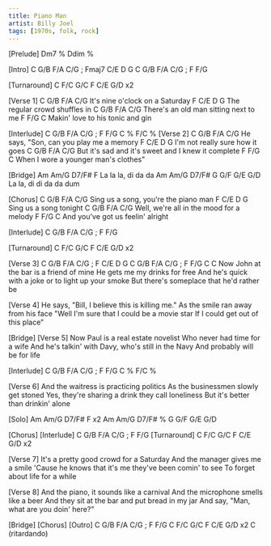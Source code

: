 ```yaml
---
title: Piano Man
artist: Billy Joel
tags: [1970s, folk, rock]
---
```


[Prelude] Dm7  %  Ddim  % 

[Intro]
 C  G/B  F/A  C/G ;  Fmaj7  C/E  D  G 
 C  G/B  F/A  C/G ;  F  F/G 

[Turnaround] C  F/C  G/C  F C/E G/D  x2

[Verse 1]
     C      G/B        F/A       C/G
It's nine o'clock on a Saturday
    F       C/E            D      G
The regular crowd shuffles in
           C     G/B       F/A         C/G
There's an old man sitting next to me
       F           F/G       C
Makin' love to his tonic and gin

[Interlude]  C  G/B  F/A  C/G ;   F  F/G  C  %  F/C  % 
[Verse 2]
          C            G/B       F/A      C/G
He says, "Son, can you play me a memory
    F          C/E         D      G
I'm not really sure how it goes
         C            G/B         F/A        C/G
But it's sad and it's sweet and I knew it complete
     F        F/G           C
When I wore a younger man's clothes"

[Bridge]
Am    Am/G      D7/F#   F
La la la, di da da
Am Am/G      D7/F# G   G/F   G/E   G/D
La la, di di da da dum

[Chorus]
C         G/B              F/A      C/G
Sing us a song, you're the piano man
F         C/E    D      G
Sing us a song tonight
            C         G/B         F/A      C/G
Well, we're all in the mood for a melody
    F             F/G       C
And you've got us feelin' alright

[Interlude] C  G/B  F/A  C/G ;  F  F/G 

[Turnaround] C  F/C  G/C  F C/E G/D  x2


[Verse 3] C  G/B  F/A  C/G ; F  C/E  D  G  C  G/B  F/A  C/G ; F  F/G  C  C
Now John at the bar is a friend of mine
He gets me my drinks for free
And he's quick with a joke or to light up your smoke
But there's someplace that he'd rather be

[Verse 4]
He says, "Bill, I believe this is killing me."
As the smile ran away from his face
"Well I'm sure that I could be a movie star
If I could get out of this place"

[Bridge]
[Verse 5]
Now Paul is a real estate novelist
Who never had time for a wife
And he's talkin' with Davy, who's still in the Navy
And probably will be for life

[Interlude] C  G/B  F/A  C/G ; F  F/G  C  %  F/C  % 

[Verse 6]
And the waitress is practicing politics
As the businessmen slowly get stoned
Yes, they're sharing a drink they call loneliness
But it's better than drinkin' alone

[Solo]
 Am  Am/G  D7/F#  F  x2
 Am  Am/G  D7/F#  % 
 G  G/F  G/E  G/D 

[Chorus]
[Interlude] C  G/B  F/A  C/G ; F  F/G 
[Turnaround] C  F/C  G/C  F C/E G/D x2

[Verse 7]
It's a pretty good crowd for a Saturday
And the manager gives me a smile
'Cause he knows that it's me they've been comin' to see
To forget about life for a while

[Verse 8]
And the piano, it sounds like a carnival
And the microphone smells like a beer
And they sit at the bar and put bread in my jar
And say, "Man, what are you doin' here?"

[Bridge]
[Chorus]
[Outro]
 C  G/B  F/A  C/G ; F  F/G 
 C  F/C  G/C  F C/E G/D  x2  C  (ritardando)